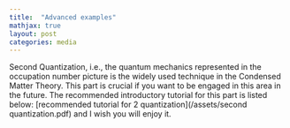 ```yaml
---
title:  "Advanced examples"
mathjax: true
layout: post
categories: media
---
```


Second Quantization, i.e., the quantum mechanics represented in the occupation number picture is the widely used technique in the Condensed Matter Theory. This part is crucial if you want to be engaged in this area in the future. The recommended introductory tutorial for this part is listed below:
[recommended tutorial for 2 quantization](/assets/second quantization.pdf)
and I wish you will enjoy it.
